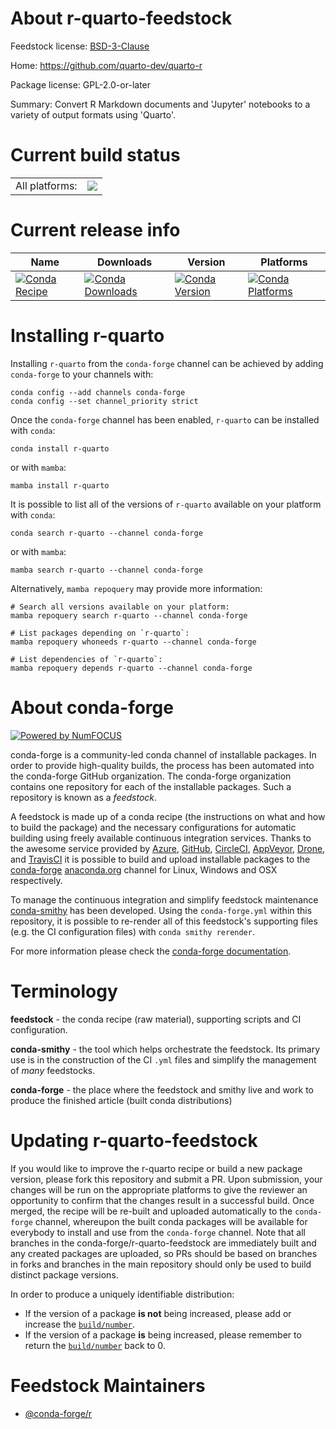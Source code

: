 About r-quarto-feedstock
========================

Feedstock license: [BSD-3-Clause](https://github.com/conda-forge/r-quarto-feedstock/blob/main/LICENSE.txt)

Home: https://github.com/quarto-dev/quarto-r

Package license: GPL-2.0-or-later

Summary: Convert R Markdown documents and 'Jupyter' notebooks to a variety of output formats using 'Quarto'.

Current build status
====================


<table><tr><td>All platforms:</td>
    <td>
      <a href="https://dev.azure.com/conda-forge/feedstock-builds/_build/latest?definitionId=16545&branchName=main">
        <img src="https://dev.azure.com/conda-forge/feedstock-builds/_apis/build/status/r-quarto-feedstock?branchName=main">
      </a>
    </td>
  </tr>
</table>

Current release info
====================

| Name | Downloads | Version | Platforms |
| --- | --- | --- | --- |
| [![Conda Recipe](https://img.shields.io/badge/recipe-r--quarto-green.svg)](https://anaconda.org/conda-forge/r-quarto) | [![Conda Downloads](https://img.shields.io/conda/dn/conda-forge/r-quarto.svg)](https://anaconda.org/conda-forge/r-quarto) | [![Conda Version](https://img.shields.io/conda/vn/conda-forge/r-quarto.svg)](https://anaconda.org/conda-forge/r-quarto) | [![Conda Platforms](https://img.shields.io/conda/pn/conda-forge/r-quarto.svg)](https://anaconda.org/conda-forge/r-quarto) |

Installing r-quarto
===================

Installing `r-quarto` from the `conda-forge` channel can be achieved by adding `conda-forge` to your channels with:

```
conda config --add channels conda-forge
conda config --set channel_priority strict
```

Once the `conda-forge` channel has been enabled, `r-quarto` can be installed with `conda`:

```
conda install r-quarto
```

or with `mamba`:

```
mamba install r-quarto
```

It is possible to list all of the versions of `r-quarto` available on your platform with `conda`:

```
conda search r-quarto --channel conda-forge
```

or with `mamba`:

```
mamba search r-quarto --channel conda-forge
```

Alternatively, `mamba repoquery` may provide more information:

```
# Search all versions available on your platform:
mamba repoquery search r-quarto --channel conda-forge

# List packages depending on `r-quarto`:
mamba repoquery whoneeds r-quarto --channel conda-forge

# List dependencies of `r-quarto`:
mamba repoquery depends r-quarto --channel conda-forge
```


About conda-forge
=================

[![Powered by
NumFOCUS](https://img.shields.io/badge/powered%20by-NumFOCUS-orange.svg?style=flat&colorA=E1523D&colorB=007D8A)](https://numfocus.org)

conda-forge is a community-led conda channel of installable packages.
In order to provide high-quality builds, the process has been automated into the
conda-forge GitHub organization. The conda-forge organization contains one repository
for each of the installable packages. Such a repository is known as a *feedstock*.

A feedstock is made up of a conda recipe (the instructions on what and how to build
the package) and the necessary configurations for automatic building using freely
available continuous integration services. Thanks to the awesome service provided by
[Azure](https://azure.microsoft.com/en-us/services/devops/), [GitHub](https://github.com/),
[CircleCI](https://circleci.com/), [AppVeyor](https://www.appveyor.com/),
[Drone](https://cloud.drone.io/welcome), and [TravisCI](https://travis-ci.com/)
it is possible to build and upload installable packages to the
[conda-forge](https://anaconda.org/conda-forge) [anaconda.org](https://anaconda.org/)
channel for Linux, Windows and OSX respectively.

To manage the continuous integration and simplify feedstock maintenance
[conda-smithy](https://github.com/conda-forge/conda-smithy) has been developed.
Using the ``conda-forge.yml`` within this repository, it is possible to re-render all of
this feedstock's supporting files (e.g. the CI configuration files) with ``conda smithy rerender``.

For more information please check the [conda-forge documentation](https://conda-forge.org/docs/).

Terminology
===========

**feedstock** - the conda recipe (raw material), supporting scripts and CI configuration.

**conda-smithy** - the tool which helps orchestrate the feedstock.
                   Its primary use is in the construction of the CI ``.yml`` files
                   and simplify the management of *many* feedstocks.

**conda-forge** - the place where the feedstock and smithy live and work to
                  produce the finished article (built conda distributions)


Updating r-quarto-feedstock
===========================

If you would like to improve the r-quarto recipe or build a new
package version, please fork this repository and submit a PR. Upon submission,
your changes will be run on the appropriate platforms to give the reviewer an
opportunity to confirm that the changes result in a successful build. Once
merged, the recipe will be re-built and uploaded automatically to the
`conda-forge` channel, whereupon the built conda packages will be available for
everybody to install and use from the `conda-forge` channel.
Note that all branches in the conda-forge/r-quarto-feedstock are
immediately built and any created packages are uploaded, so PRs should be based
on branches in forks and branches in the main repository should only be used to
build distinct package versions.

In order to produce a uniquely identifiable distribution:
 * If the version of a package **is not** being increased, please add or increase
   the [``build/number``](https://docs.conda.io/projects/conda-build/en/latest/resources/define-metadata.html#build-number-and-string).
 * If the version of a package **is** being increased, please remember to return
   the [``build/number``](https://docs.conda.io/projects/conda-build/en/latest/resources/define-metadata.html#build-number-and-string)
   back to 0.

Feedstock Maintainers
=====================

* [@conda-forge/r](https://github.com/conda-forge/r/)

